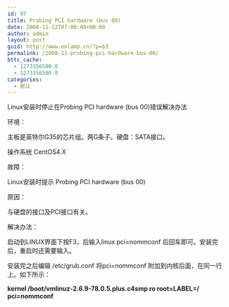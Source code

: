 ```yaml
---
id: 97
title: Probing PCI hardware (bus 00)
date: 2008-11-12T07:00:00+00:00
author: admin
layout: post
guid: http://www.enlamp.cn/?p=63
permalink: /2008-11-probing-pci-hardware-bus-00/
bttc_cache:
  - 1273356500:0
  - 1273356500:0
categories:
  - 默认
---
```

Linux安装时停止在Probing PCI hardware (bus 00)错误解决办法

环境：
  
主板是英特尔G35的芯片组。两G条子。硬盘：SATA接口。

操作系统 CentOS4.X

故障：
  
Linux安装时提示 Probing PCI hardware (bus 00)

原因：
  
与硬盘的接口及PCI接口有关。

解决办法：
  
启动到LINUX界面下按F3，后输入linux pci=nommconf 后回车即可。安装完后，重启时还需要输入。

安装完之后编辑 /etc/grub.conf 将pci=nommconf 附加到内核后面，在同一行上。如下所示：

<span style="font-weight:bold;">kernel /boot/vmlinuz-2.6.9-78.0.5.plus.c4smp ro root=LABEL=/ pci=nommconf</span>